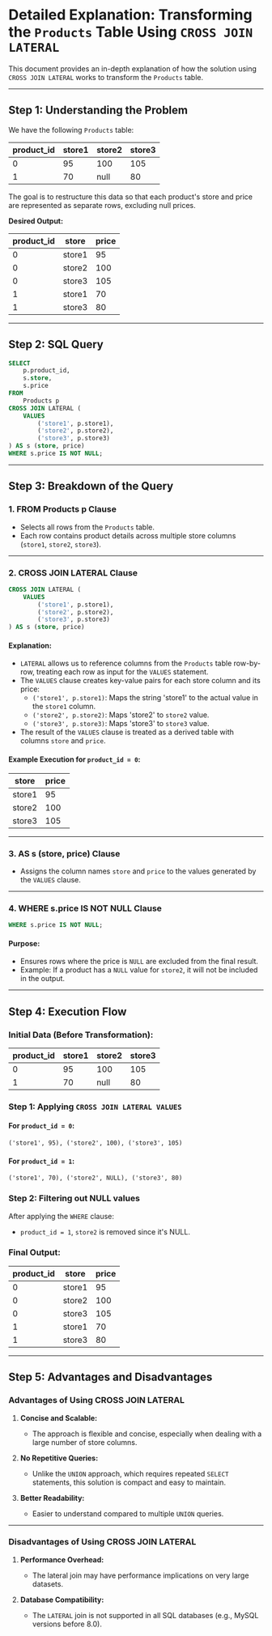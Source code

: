 # Detailed Explanation: Transforming the `Products` Table Using `CROSS JOIN LATERAL`

This document provides an in-depth explanation of how the solution using `CROSS JOIN LATERAL` works to transform the `Products` table.

---

## Step 1: Understanding the Problem

We have the following `Products` table:

| product_id | store1 | store2 | store3 |
|------------|--------|--------|--------|
| 0          | 95     | 100    | 105    |
| 1          | 70     | null   | 80     |

The goal is to restructure this data so that each product's store and price are represented as separate rows, excluding null prices.

**Desired Output:**

| product_id | store  | price |
|------------|--------|-------|
| 0          | store1 | 95    |
| 0          | store2 | 100   |
| 0          | store3 | 105   |
| 1          | store1 | 70    |
| 1          | store3 | 80    |

---

## Step 2: SQL Query

```sql
SELECT
    p.product_id,
    s.store,
    s.price
FROM
    Products p
CROSS JOIN LATERAL (
    VALUES
        ('store1', p.store1),
        ('store2', p.store2),
        ('store3', p.store3)
) AS s (store, price)
WHERE s.price IS NOT NULL;
```

---

## Step 3: Breakdown of the Query

### **1. FROM Products p Clause**
- Selects all rows from the `Products` table.
- Each row contains product details across multiple store columns (`store1`, `store2`, `store3`).

---

### **2. CROSS JOIN LATERAL Clause**

```sql
CROSS JOIN LATERAL (
    VALUES
        ('store1', p.store1),
        ('store2', p.store2),
        ('store3', p.store3)
) AS s (store, price)
```

#### **Explanation:**

- `LATERAL` allows us to reference columns from the `Products` table row-by-row, treating each row as input for the `VALUES` statement.
- The `VALUES` clause creates key-value pairs for each store column and its price:
  - `('store1', p.store1)`: Maps the string 'store1' to the actual value in the `store1` column.
  - `('store2', p.store2)`: Maps 'store2' to `store2` value.
  - `('store3', p.store3)`: Maps 'store3' to `store3` value.
- The result of the `VALUES` clause is treated as a derived table with columns `store` and `price`.

#### **Example Execution for `product_id = 0`:**

| store  | price |
|--------|-------|
| store1 | 95    |
| store2 | 100   |
| store3 | 105   |

---

### **3. AS s (store, price) Clause**
- Assigns the column names `store` and `price` to the values generated by the `VALUES` clause.

---

### **4. WHERE s.price IS NOT NULL Clause**

```sql
WHERE s.price IS NOT NULL;
```

#### **Purpose:**

- Ensures rows where the price is `NULL` are excluded from the final result.
- Example: If a product has a `NULL` value for `store2`, it will not be included in the output.

---

## Step 4: Execution Flow

### **Initial Data (Before Transformation):**

| product_id | store1 | store2 | store3 |
|------------|--------|--------|--------|
| 0          | 95     | 100    | 105    |
| 1          | 70     | null   | 80     |

### **Step 1: Applying `CROSS JOIN LATERAL VALUES`**

#### For `product_id = 0`:

```
('store1', 95), ('store2', 100), ('store3', 105)
```

#### For `product_id = 1`:

```
('store1', 70), ('store2', NULL), ('store3', 80)
```

### **Step 2: Filtering out NULL values**

After applying the `WHERE` clause:

- `product_id = 1`, `store2` is removed since it's NULL.

### **Final Output:**

| product_id | store  | price |
|------------|--------|-------|
| 0          | store1 | 95    |
| 0          | store2 | 100   |
| 0          | store3 | 105   |
| 1          | store1 | 70    |
| 1          | store3 | 80    |

---

## Step 5: Advantages and Disadvantages

### **Advantages of Using CROSS JOIN LATERAL**

1. **Concise and Scalable:**
   - The approach is flexible and concise, especially when dealing with a large number of store columns.

2. **No Repetitive Queries:**
   - Unlike the `UNION` approach, which requires repeated `SELECT` statements, this solution is compact and easy to maintain.

3. **Better Readability:**
   - Easier to understand compared to multiple `UNION` queries.

---

### **Disadvantages of Using CROSS JOIN LATERAL**

1. **Performance Overhead:**
   - The lateral join may have performance implications on very large datasets.

2. **Database Compatibility:**
   - The `LATERAL` join is not supported in all SQL databases (e.g., MySQL versions before 8.0).